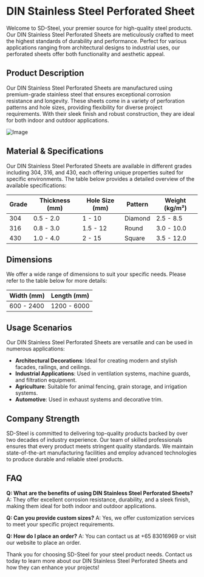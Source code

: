 # DIN Stainless Steel Perforated Sheet

Welcome to SD-Steel, your premier source for high-quality steel products. Our DIN Stainless Steel Perforated Sheets are meticulously crafted to meet the highest standards of durability and performance. Perfect for various applications ranging from architectural designs to industrial uses, our perforated sheets offer both functionality and aesthetic appeal.

## Product Description
Our DIN Stainless Steel Perforated Sheets are manufactured using premium-grade stainless steel that ensures exceptional corrosion resistance and longevity. These sheets come in a variety of perforation patterns and hole sizes, providing flexibility for diverse project requirements. With their sleek finish and robust construction, they are ideal for both indoor and outdoor applications.

![Image](https://github.com/user-attachments/assets/2567258e-e124-4816-932d-1809bd27ef0b)

## Material & Specifications
Our DIN Stainless Steel Perforated Sheets are available in different grades including 304, 316, and 430, each offering unique properties suited for specific environments. The table below provides a detailed overview of the available specifications:

| Grade | Thickness (mm) | Hole Size (mm) | Pattern | Weight (kg/m²) |
|-------|----------------|----------------|---------|----------------|
| 304   | 0.5 - 2.0      | 1 - 10         | Diamond | 2.5 - 8.5      |
| 316   | 0.8 - 3.0      | 1.5 - 12       | Round   | 3.0 - 10.0     |
| 430   | 1.0 - 4.0      | 2 - 15         | Square  | 3.5 - 12.0     |

## Dimensions
We offer a wide range of dimensions to suit your specific needs. Please refer to the table below for more details:

| Width (mm) | Length (mm) |
|------------|-------------|
| 600 - 2400 | 1200 - 6000 |

## Usage Scenarios
Our DIN Stainless Steel Perforated Sheets are versatile and can be used in numerous applications:
- **Architectural Decorations**: Ideal for creating modern and stylish facades, railings, and ceilings.
- **Industrial Applications**: Used in ventilation systems, machine guards, and filtration equipment.
- **Agriculture**: Suitable for animal fencing, grain storage, and irrigation systems.
- **Automotive**: Used in exhaust systems and decorative trim.

## Company Strength
SD-Steel is committed to delivering top-quality products backed by over two decades of industry experience. Our team of skilled professionals ensures that every product meets stringent quality standards. We maintain state-of-the-art manufacturing facilities and employ advanced technologies to produce durable and reliable steel products.

## FAQ
**Q: What are the benefits of using DIN Stainless Steel Perforated Sheets?**
A: They offer excellent corrosion resistance, durability, and a sleek finish, making them ideal for both indoor and outdoor applications.

**Q: Can you provide custom sizes?**
A: Yes, we offer customization services to meet your specific project requirements.

**Q: How do I place an order?**
A: You can contact us at +65 83016969 or visit our website to place an order.

Thank you for choosing SD-Steel for your steel product needs. Contact us today to learn more about our DIN Stainless Steel Perforated Sheets and how they can enhance your projects!
